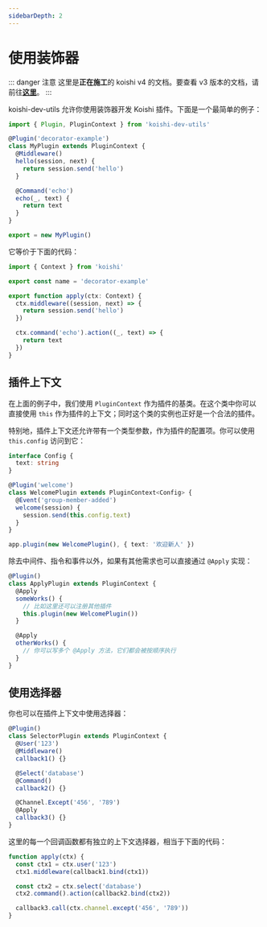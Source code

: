 ```yaml
---
sidebarDepth: 2
---
```


# 使用装饰器 <Badge text="beta" type="warning"/>

::: danger 注意
这里是**正在施工**的 koishi v4 的文档。要查看 v3 版本的文档，请前往[**这里**](/)。
:::

koishi-dev-utils 允许你使用装饰器开发 Koishi 插件。下面是一个最简单的例子：

```ts
import { Plugin, PluginContext } from 'koishi-dev-utils'

@Plugin('decorator-example')
class MyPlugin extends PluginContext {
  @Middleware()
  hello(session, next) {
    return session.send('hello')
  }

  @Command('echo')
  echo(_, text) {
    return text
  }
}

export = new MyPlugin()
```

它等价于下面的代码：

```ts
import { Context } from 'koishi'

export const name = 'decorator-example'

export function apply(ctx: Context) {
  ctx.middleware((session, next) => {
    return session.send('hello')
  })

  ctx.command('echo').action((_, text) => {
    return text
  })
}
```

## 插件上下文

在上面的例子中，我们使用 `PluginContext` 作为插件的基类。在这个类中你可以直接使用 `this` 作为插件的上下文；同时这个类的实例也正好是一个合法的插件。

特别地，插件上下文还允许带有一个类型参数，作为插件的配置项。你可以使用 `this.config` 访问到它：

```ts
interface Config {
  text: string
}

@Plugin('welcome')
class WelcomePlugin extends PluginContext<Config> {
  @Event('group-member-added')
  welcome(session) {
    session.send(this.config.text)
  }
}

app.plugin(new WelcomePlugin(), { text: '欢迎新人' })
```

除去中间件、指令和事件以外，如果有其他需求也可以直接通过 `@Apply` 实现：

```ts
@Plugin()
class ApplyPlugin extends PluginContext {
  @Apply
  someWorks() {
    // 比如这里还可以注册其他插件
    this.plugin(new WelcomePlugin())
  }

  @Apply
  otherWorks() {
    // 你可以写多个 @Apply 方法，它们都会被按顺序执行
  }
}
```

## 使用选择器

你也可以在插件上下文中使用选择器：

```ts
@Plugin()
class SelectorPlugin extends PluginContext {
  @User('123')
  @Middleware()
  callback1() {}

  @Select('database')
  @Command()
  callback2() {}

  @Channel.Except('456', '789')
  @Apply
  callback3() {}
}
```

这里的每一个回调函数都有独立的上下文选择器，相当于下面的代码：

```ts
function apply(ctx) {
  const ctx1 = ctx.user('123')
  ctx1.middleware(callback1.bind(ctx1))

  const ctx2 = ctx.select('database')
  ctx2.command().action(callback2.bind(ctx2))

  callback3.call(ctx.channel.except('456', '789'))
}
```
